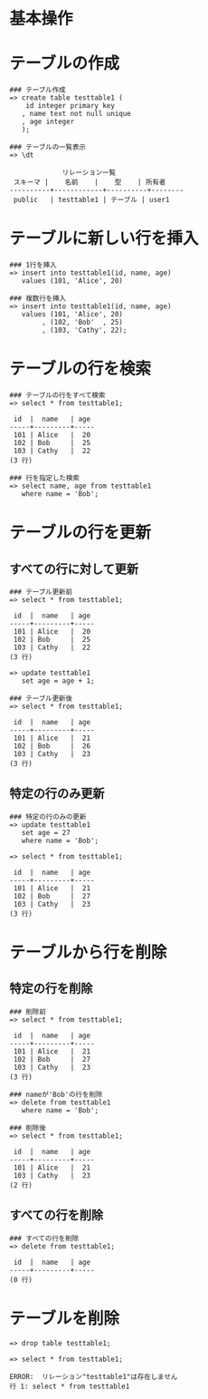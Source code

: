 # 基本操作
# テーブルの作成
```
### テーブル作成
=> create table testtable1 (
    id integer primary key
   , name text not null unique
   , age integer
   );
```
```
### テーブルの一覧表示
=> \dt
```
```
             リレーション一覧
 スキーマ |    名前    |    型    | 所有者
----------+------------+----------+--------
 public   | testtable1 | テーブル | user1
```
# テーブルに新しい行を挿入
```
### 1行を挿入
=> insert into testtable1(id, name, age)
   values (101, 'Alice', 20)
```
```
### 複数行を挿入
=> insert into testtable1(id, name, age)
   values (101, 'Alice', 20)
        , (102, 'Bob'  , 25)
        , (103, 'Cathy', 22);
```
# テーブルの行を検索
```
### テーブルの行をすべて検索
=> select * from testtable1;
```
```
 id  |  name   | age
-----+---------+-----
 101 | Alice   |  20
 102 | Bob     |  25
 103 | Cathy   |  22
(3 行)
```
```
### 行を指定した検索
=> select name, age from testtable1
   where name = 'Bob';
```
# テーブルの行を更新
## すべての行に対して更新
```
### テーブル更新前
=> select * from testtable1;
```
```
 id  |  name   | age
-----+---------+-----
 101 | Alice   |  20
 102 | Bob     |  25
 103 | Cathy   |  22
(3 行)
```
```
=> update testtable1
   set age = age + 1;
```
```
### テーブル更新後
=> select * from testtable1;
```
```
 id  |  name   | age
-----+---------+-----
 101 | Alice   |  21
 102 | Bob     |  26
 103 | Cathy   |  23
(3 行)
```
## 特定の行のみ更新
```
### 特定の行のみの更新
=> update testtable1
   set age = 27
   where name = 'Bob';
```
```
=> select * from testtable1;
```
```
 id  |  name   | age
-----+---------+-----
 101 | Alice   |  21
 102 | Bob     |  27
 103 | Cathy   |  23
(3 行)
```
# テーブルから行を削除
## 特定の行を削除
```
### 削除前
=> select * from testtable1;
```
```
 id  |  name   | age
-----+---------+-----
 101 | Alice   |  21
 102 | Bob     |  27
 103 | Cathy   |  23
(3 行)
```
```
### nameが'Bob'の行を削除
=> delete from testtable1
   where name = 'Bob';
```
```
### 削除後
=> select * from testtable1;
```
```
 id  |  name   | age
-----+---------+-----
 101 | Alice   |  21
 103 | Cathy   |  23
(2 行)
```
## すべての行を削除
```
### すべての行を削除
=> delete from testtable1;
```
```
 id  |  name   | age
-----+---------+-----
(0 行)
```
# テーブルを削除
```
=> drop table testtable1;
```
```
=> select * from testtable1;
```
```
ERROR:  リレーション"testtable1"は存在しません
行 1: select * from testtable1
```
